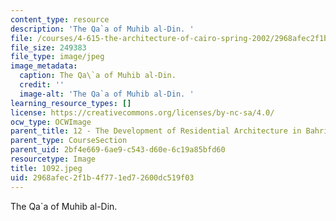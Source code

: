 ```yaml
---
content_type: resource
description: 'The Qa`a of Muhib al-Din. '
file: /courses/4-615-the-architecture-of-cairo-spring-2002/2968afec2f1b4f771ed72600dc519f03_1092.jpeg
file_size: 249383
file_type: image/jpeg
image_metadata:
  caption: The Qa\`a of Muhib al-Din.
  credit: ''
  image-alt: 'The Qa`a of Muhib al-Din. '
learning_resource_types: []
license: https://creativecommons.org/licenses/by-nc-sa/4.0/
ocw_type: OCWImage
parent_title: 12 - The Development of Residential Architecture in Bahri Cairo
parent_type: CourseSection
parent_uid: 2bf4e669-6ae9-c543-d60e-6c19a85bfd60
resourcetype: Image
title: 1092.jpeg
uid: 2968afec-2f1b-4f77-1ed7-2600dc519f03
---
```

The Qa`a of Muhib al-Din. 